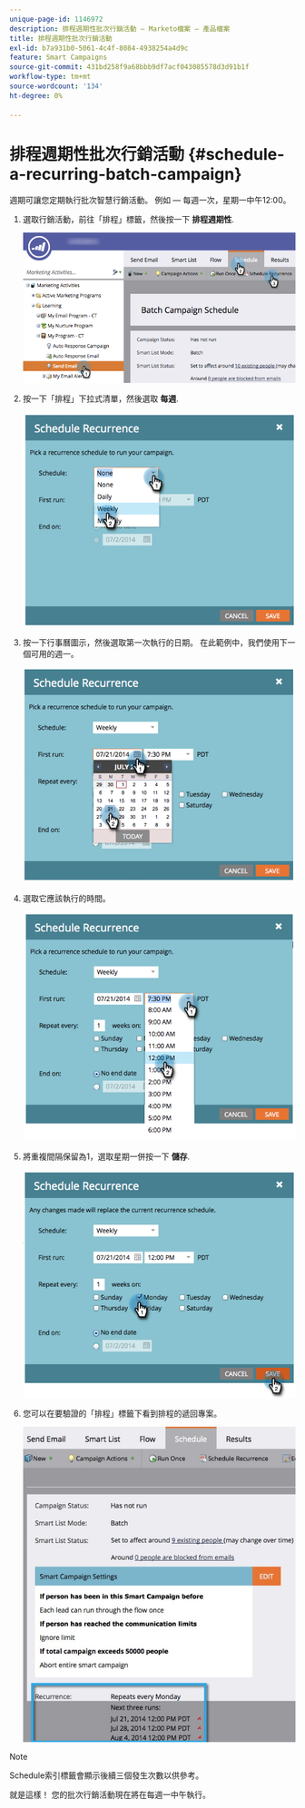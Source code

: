 ```yaml
---
unique-page-id: 1146972
description: 排程週期性批次行銷活動 — Marketo檔案 — 產品檔案
title: 排程週期性批次行銷活動
exl-id: b7a931b0-5061-4c4f-8084-4938254a4d9c
feature: Smart Campaigns
source-git-commit: 431bd258f9a68bbb9df7acf043085578d3d91b1f
workflow-type: tm+mt
source-wordcount: '134'
ht-degree: 0%

---
```


# 排程週期性批次行銷活動 {#schedule-a-recurring-batch-campaign}

週期可讓您定期執行批次智慧行銷活動。 例如 — 每週一次，星期一中午12:00。

1. 選取行銷活動，前往「排程」標籤，然後按一下 **排程週期性**.

   ![](assets/recurrencehands-sendemail.png)

1. 按一下「排程」下拉式清單，然後選取 **每週**.

   ![](assets/image2014-9-22-11-3a41-3a42.png)

1. 按一下行事曆圖示，然後選取第一次執行的日期。 在此範例中，我們使用下一個可用的週一。

   ![](assets/image2014-9-22-11-3a41-3a46.png)

1. 選取它應該執行的時間。

   ![](assets/image2014-9-22-11-3a41-3a49.png)

1. 將重複間隔保留為1，選取星期一併按一下 **儲存**.

   ![](assets/image2014-9-22-11-3a41-3a53.png)

1. 您可以在要驗證的「排程」標籤下看到排程的遞回專案。

   ![](assets/recurrence.jpg)

>[!NOTE]
>
>Schedule索引標籤會顯示後續三個發生次數以供參考。

就是這樣！ 您的批次行銷活動現在將在每週一中午執行。
